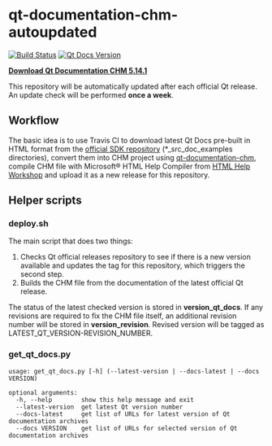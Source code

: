 # qt-documentation-chm-autoupdated
[![Build Status](https://travis-ci.com/vzhd1701/qt-documentation-chm-autoupdated.svg?branch=master)](https://travis-ci.com/vzhd1701/qt-documentation-chm-autoupdated)
[![Qt Docs Version](https://img.shields.io/github/v/release/vzhd1701/qt-documentation-chm-autoupdated?color=%230F&label=Qt%20Docs)](https://github.com/vzhd1701/qt-documentation-chm-autoupdated/releases/latest)

[**Download Qt Documentation CHM 5.14.1**](https://github.com/vzhd1701/qt-documentation-chm-autoupdated/releases/latest)

This repository will be automatically updated after each official Qt release. An update check will be performed **once a week**.

## Workflow

The basic idea is to use Travis CI to download latest Qt Docs pre-built in HTML format from the [official SDK repository](https://download.qt.io/online/qtsdkrepository/windows_x86/desktop/) (*_src_doc_examples directories), convert them into CHM project using [qt-documentation-chm](https://github.com/vzhd1701/qt-documentation-chm), compile CHM file with Microsoft® HTML Help Compiler from [HTML Help Workshop](https://docs.microsoft.com/en-us/previous-versions/windows/desktop/htmlhelp/microsoft-html-help-downloads) and upload it as a new release for this repository.

## Helper scripts

### deploy.sh

The main script that does two things:

1. Checks Qt official releases repository to see if there is a new version available and updates the tag for this repository, which triggers the second step.
2. Builds the CHM file from the documentation of the latest official Qt release.

The status of the latest checked version is stored in **version_qt_docs**. If any revisions are required to fix the CHM file itself, an additional revision number will be stored in **version_revision**. Revised version will be tagged as LATEST_QT_VERSION-REVISION_NUMBER.

### get_qt_docs.py

```
usage: get_qt_docs.py [-h] (--latest-version | --docs-latest | --docs VERSION)

optional arguments:
  -h, --help        show this help message and exit
  --latest-version  get latest Qt version number
  --docs-latest     get list of URLs for latest version of Qt documentation archives
  --docs VERSION    get list of URLs for selected version of Qt documentation archives
```